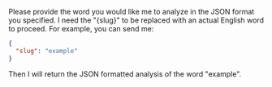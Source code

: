 Please provide the word you would like me to analyze in the JSON format you specified. I need the "{slug}" to be replaced with an actual English word to proceed. For example, you can send me:

```json
{
  "slug": "example"
}
```

Then I will return the JSON formatted analysis of the word "example".
 